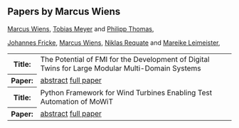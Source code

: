 ## Papers by Marcus Wiens
<table><a href="/proceedings/authors/MarcusWiens">Marcus Wiens</a>, <a href="/proceedings/authors/TobiasMeyer">Tobias Meyer</a> and <a href="/proceedings/authors/PhilippThomas">Philipp Thomas</a>, </td>
</tr>
<tr><th>Title:</th>
<td>The Potential of FMI for the Development of Digital Twins for Large Modular Multi-Domain Systems</td></tr></tr>
<tr><th>Paper:</th>
<td><a href="/abstracts/abstract_3B_1">abstract</a> <a href="/proceedings/papers/Modelica2021session3B_paper1.pdf">full paper</a></td>
</tr>

<a href="/proceedings/authors/JohannesFricke">Johannes Fricke</a>, <a href="/proceedings/authors/MarcusWiens">Marcus Wiens</a>, <a href="/proceedings/authors/NiklasRequate">Niklas Requate</a> and <a href="/proceedings/authors/MareikeLeimeister">Mareike Leimeister</a>, </td>
</tr>
<tr><th>Title:</th>
<td>Python Framework for Wind Turbines  Enabling Test Automation of MoWiT</td></tr></tr>
<tr><th>Paper:</th>
<td><a href="/abstracts/abstract_5B_2">abstract</a> <a href="/proceedings/papers/Modelica2021session5B_paper2.pdf">full paper</a></td>
</tr>
</table>